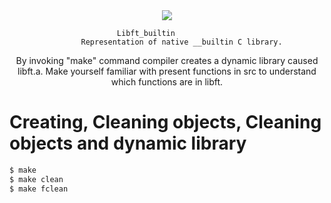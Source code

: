 <div align="center"><img src ="http://kfund.ua/wp-content/uploads/2016/04/logo1.png" /></div>
<div align="center">
</div>

							Libft_builtin
					Representation of native __builtin C library.

<div align="center">
By invoking "make" command compiler creates a dynamic library caused libft.a. Make yourself familiar with present functions
in src to understand which functions are in libft.
</div>

# Creating, Cleaning objects, Cleaning objects and dynamic library 

```sh
$ make
$ make clean
$ make fclean
```
